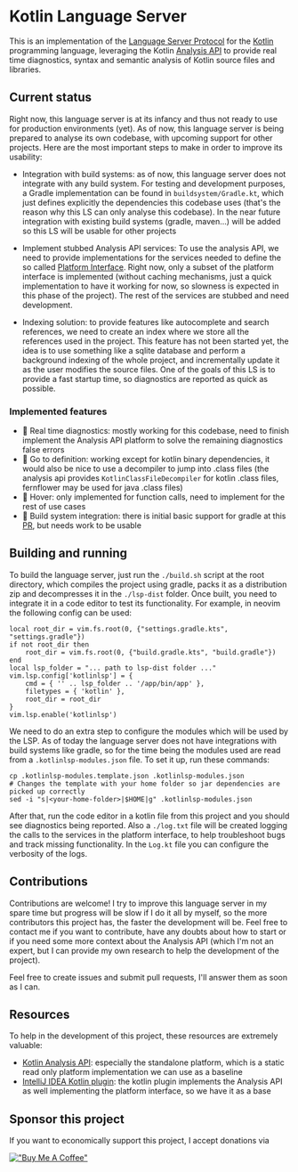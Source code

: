 # Kotlin Language Server

This is an implementation of the [Language Server Protocol](https://microsoft.github.io/language-server-protocol/specification) for the [Kotlin](https://kotlinlang.org) programming language, leveraging the Kotlin [Analysis API](https://github.com/JetBrains/kotlin/blob/master/docs/analysis/analysis-api/analysis-api.md) to provide real time diagnostics, syntax and semantic analysis of Kotlin source files and libraries.

## Current status

Right now, this language server is at its infancy and thus not ready to use for production environments (yet). As of now, this language server is being prepared to analyse its own codebase, with upcoming support for other projects. Here are the most important steps to make in order to improve its usability:

- Integration with build systems: as of now, this language server does not integrate with any build system. For testing and development purposes, a Gradle implementation can be found in `buildsystem/Gradle.kt`, which just defines explicitly the dependencies this codebase uses (that's the reason why this LS can only analyse this codebase). In the near future integration with existing build systems (gradle, maven...) will be added so this LS will be usable for other projects

- Implement stubbed Analysis API services: To use the analysis API, we need to provide implementations for the services needed to define the so called [Platform Interface](https://github.com/JetBrains/kotlin/blob/master/analysis/analysis-api-platform-interface/README.md). Right now, only a subset of the platform interface is implemented (without caching mechanisms, just a quick implementation to have it working for now, so slowness is expected in this phase of the project). The rest of the services are stubbed and need development.

- Indexing solution: to provide features like autocomplete and search references, we need to create an index where we store all the references used in the project. This feature has not been started yet, the idea is to use something like a sqlite database and perform a background indexing of the whole project, and incrementally update it as the user modifies the source files. One of the goals of this LS is to provide a fast startup time, so diagnostics are reported as quick as possible.

### Implemented features
- 🚧 Real time diagnostics: mostly working for this codebase, need to finish implement the Analysis API platform to solve the remaining diagnostics false errors
- 🚧 Go to definition: working except for kotlin binary dependencies, it would also be nice to use a decompiler to jump into .class files (the analysis api provides `KotlinClassFileDecompiler` for kotlin .class files, fernflower may be used for java .class files)
- 🚧 Hover: only implemented for function calls, need to implement for the rest of use cases
- 🚧 Build system integration: there is initial basic support for gradle at this [PR](https://github.com/amgdev9/kotlin-lsp/pull/1), but needs work to be usable

## Building and running

To build the language server, just run the `./build.sh` script at the root directory, which compiles the project using gradle, packs it as a distribution zip and decompresses it in the `./lsp-dist` folder. Once built, you need to integrate it in a code editor to test its functionality. For example, in neovim the following config can be used:

```
local root_dir = vim.fs.root(0, {"settings.gradle.kts", "settings.gradle"})
if not root_dir then
    root_dir = vim.fs.root(0, {"build.gradle.kts", "build.gradle"})
end
local lsp_folder = "... path to lsp-dist folder ..."
vim.lsp.config['kotlinlsp'] = {
    cmd = { '' .. lsp_folder .. '/app/bin/app' },
    filetypes = { 'kotlin' },
    root_dir = root_dir
}
vim.lsp.enable('kotlinlsp')
```

We need to do an extra step to configure the modules which will be used by the LSP. As of today the language server does not have integrations with build systems like gradle, so for the time being the modules used are read from a `.kotlinlsp-modules.json` file. To set it up, run these commands:

```
cp .kotlinlsp-modules.template.json .kotlinlsp-modules.json
# Changes the template with your home folder so jar dependencies are picked up correctly
sed -i "s|<your-home-folder>|$HOME|g" .kotlinlsp-modules.json
```

After that, run the code editor in a kotlin file from this project and you should see diagnostics being reported. Also a `./log.txt` file will be created logging the calls to the services in the platform interface, to help troubleshoot bugs and track missing functionality. In the `Log.kt` file you can configure the verbosity of the logs.

## Contributions

Contributions are welcome! I try to improve this language server in my spare time but progress will be slow if I do it all by myself, so the more contributors this project has, the faster the development will be. Feel free to contact me if you want to contribute, have any doubts about how to start or if you need some more context about the Analysis API (which I'm not an expert, but I can provide my own research to help the development of the project).

Feel free to create issues and submit pull requests, I'll answer them as soon as I can.

## Resources

To help in the development of this project, these resources are extremely valuable:
- [Kotlin Analysis API](https://github.com/JetBrains/kotlin/tree/master/analysis): especially the standalone platform, which is a static read only platform implementation we can use as a baseline
- [IntelliJ IDEA Kotlin plugin](https://github.com/JetBrains/intellij-community/tree/master/plugins/kotlin): the kotlin plugin implements the Analysis API as well implementing the platform interface, so we have it as a base

## Sponsor this project

If you want to economically support this project, I accept donations via 

[!["Buy Me A Coffee"](https://www.buymeacoffee.com/assets/img/custom_images/orange_img.png)](https://www.buymeacoffee.com/amgdev9)
